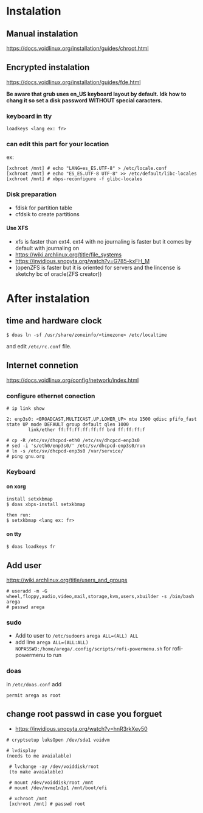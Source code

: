 # Instalation

## Manual instalation
https://docs.voidlinux.org/installation/guides/chroot.html

## Encrypted instalation
https://docs.voidlinux.org/installation/guides/fde.html

**Be aware that grub uses en_US keyboard layout by default. Idk how to chang it so set a disk password WITHOUT special caracters.**

### keyboard in tty


```
loadkeys <lang ex: fr>
```

### can edit this part for your location
ex:
```
[xchroot /mnt] # echo "LANG=es_ES.UTF-8" > /etc/locale.conf
[xchroot /mnt] # echo "ES_ES.UTF-8 UTF-8" >> /etc/default/libc-locales
[xchroot /mnt] # xbps-reconfigure -f glibc-locales
```

### Disk preparation

- fdisk for partition table  
- cfdsik to create partitions  

#### Use XFS 

- xfs is faster than ext4. ext4 with no journaling is faster but it comes by default with journaling on  
- https://wiki.archlinux.org/title/file_systems  
- https://invidious.snopyta.org/watch?v=G785-kxFH_M  
- (openZFS is faster but it is oriented for servers and the lincense is sketchy bc of oracle(ZFS creator))  



# After instalation

## time and hardware clock

``$ doas ln -sf /usr/share/zoneinfo/<timezone> /etc/localtime``

and edit `/etc/rc.conf` file.

## Internet connetion

https://docs.voidlinux.org/config/network/index.html

### configure ethernet conection
```
# ip link show

2: enp3s0: <BROADCAST,MULTICAST,UP,LOWER_UP> mtu 1500 qdisc pfifo_fast state UP mode DEFAULT group default qlen 1000
        link/ether ff:ff:ff:ff:ff:ff brd ff:ff:ff:f

# cp -R /etc/sv/dhcpcd-eth0 /etc/sv/dhcpcd-enp3s0
# sed -i 's/eth0/enp3s0/' /etc/sv/dhcpcd-enp3s0/run
# ln -s /etc/sv/dhcpcd-enp3s0 /var/service/
# ping gnu.org

```

### Keyboard

#### on xorg   
```
install setxkbmap
$ doas xbps-install setxkbmap
		  		  
then run:
$ setxkbmap <lang ex: fr>
```
#### on tty  

```
$ doas loadkeys fr
```


## Add user  
https://wiki.archlinux.org/title/users_and_groups  

```
# useradd -m -G wheel,floppy,audio,video,mail,storage,kvm,users,xbuilder -s /bin/bash arega
# passwd arega
```

### sudo

- Add to user to `/etc/sudoers`  `arega ALL=(ALL) ALL`
- add line `` arega ALL=(ALL:ALL) NOPASSWD:/home/arega/.config/scripts/rofi-powermenu.sh `` for rofi-powermenu to run

### doas 

in `` /etc/doas.conf `` add
```
permit arega as root 
```

## change root passwd in case you forguet

- https://invidious.snopyta.org/watch?v=hnR3rkXev50

```
# cryptsetup luksOpen /dev/sda1 voidvm

# lvdisplay
(needs to me avaialable)

 # lvchange -ay /dev/voiddisk/root
 (to make avaialable)
 
 # mount /dev/voiddisk/root /mnt
 # mount /dev/nvme1n1p1 /mnt/boot/efi
 
 # xchroot /mnt
 [xchroot /mnt] # passwd root
```
